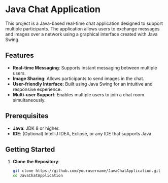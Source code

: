 # Java Chat Application

This project is a Java-based real-time chat application designed to support multiple participants. The application allows users to exchange messages and images over a network using a graphical interface created with Java Swing.

## Features
- **Real-time Messaging**: Supports instant messaging between multiple users.
- **Image Sharing**: Allows participants to send images in the chat.
- **User-friendly Interface**: Built using Java Swing for an intuitive and responsive experience.
- **Multi-user Support**: Enables multiple users to join a chat room simultaneously.

## Prerequisites
- **Java**: JDK 8 or higher.
- **IDE**: (Optional) IntelliJ IDEA, Eclipse, or any IDE that supports Java.

## Getting Started

1. **Clone the Repository**:
   ```bash
   git clone https://github.com/yourusername/JavaChatApplication.git
   cd JavaChatApplication
